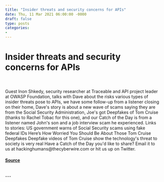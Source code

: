 ```yaml
---
title: "Insider threats and security concerns for APIs"
date: Thu, 11 Mar 2021 06:00:00 -0000
draft: false
type: posts
categories: 
- 
---
```

# Insider threats and security concerns for APIs

<br/>

<br/>
Guest Inon Shkedy, security researcher at Traceable and API project leader at OWASP Foundation, talks with Dave about the risks various types of insider threats pose to APIs, we have some follow-up from a listener closing on their home, Dave's story is about a new wave of scams saying they are from the Social Security Administration, Joe's got Deepfakes of Tom Cruise (thanks to Rachel Tobac for this one), and our Catch of the Day is from a listener named John's son and a job interview scam he experienced. Links to stories: US government warns of Social Security scams using fake federal IDs Here’s How Worried You Should Be About Those Tom Cruise Deepfakes Deepfake videos of Tom Cruise show the technology's threat to society is very real Have a Catch of the Day you'd like to share? Email it to us at hackinghumans@thecyberwire.com or hit us up on Twitter.

#### [Source](https://thecyberwire.com/podcasts/hacking-humans/138/notes)

<br/>
---
